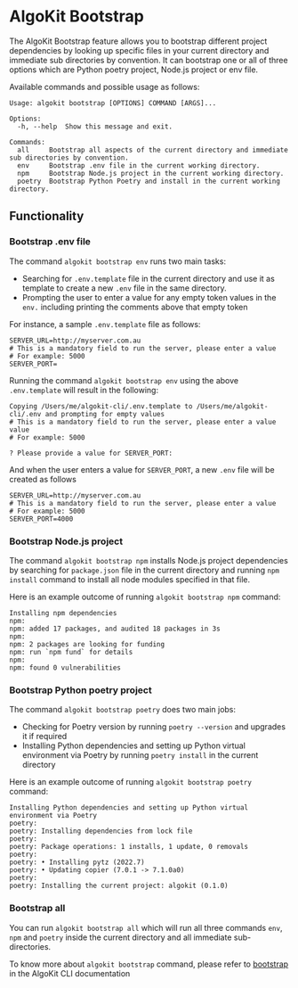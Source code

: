 # AlgoKit Bootstrap

The AlgoKit Bootstrap feature allows you to bootstrap different project dependencies by looking up specific files in your current directory and immediate sub directories by convention. It can bootstrap one or all of three options which are Python poetry project, Node.js project or env file.

Available commands and possible usage as follows:

```
Usage: algokit bootstrap [OPTIONS] COMMAND [ARGS]...

Options:
  -h, --help  Show this message and exit.

Commands:
  all     Bootstrap all aspects of the current directory and immediate sub directories by convention.
  env     Bootstrap .env file in the current working directory.
  npm     Bootstrap Node.js project in the current working directory.
  poetry  Bootstrap Python Poetry and install in the current working directory.
```

## Functionality

### Bootstrap .env file

The command `algokit bootstrap env` runs two main tasks:

- Searching for `.env.template` file in the current directory and use it as template to create a new `.env` file in the same directory.
- Prompting the user to enter a value for any empty token values in the `env.` including printing the comments above that empty token

For instance, a sample `.env.template` file as follows:

```t
SERVER_URL=http://myserver.com.au
# This is a mandatory field to run the server, please enter a value
# For example: 5000
SERVER_PORT=
```

Running the command `algokit bootstrap env` using the above `.env.template` will result in the following:

```
Copying /Users/me/algokit-cli/.env.template to /Users/me/algokit-cli/.env and prompting for empty values
# This is a mandatory field to run the server, please enter a value value
# For example: 5000

? Please provide a value for SERVER_PORT:
```

And when the user enters a value for `SERVER_PORT`, a new `.env` file will be created as follows

```t
SERVER_URL=http://myserver.com.au
# This is a mandatory field to run the server, please enter a value
# For example: 5000
SERVER_PORT=4000
```

### Bootstrap Node.js project

The command `algokit bootstrap npm` installs Node.js project dependencies by searching for `package.json` file in the current directory and running `npm install` command to install all node modules specified in that file.

Here is an example outcome of running `algokit bootstrap npm` command:

```
Installing npm dependencies
npm:
npm: added 17 packages, and audited 18 packages in 3s
npm:
npm: 2 packages are looking for funding
npm: run `npm fund` for details
npm:
npm: found 0 vulnerabilities
```

### Bootstrap Python poetry project

The command `algokit bootstrap poetry` does two main jobs:

- Checking for Poetry version by running `poetry --version` and upgrades it if required
- Installing Python dependencies and setting up Python virtual environment via Poetry by running `poetry install` in the current directory

Here is an example outcome of running `algokit bootstrap poetry` command:

```
Installing Python dependencies and setting up Python virtual environment via Poetry
poetry:
poetry: Installing dependencies from lock file
poetry:
poetry: Package operations: 1 installs, 1 update, 0 removals
poetry:
poetry: • Installing pytz (2022.7)
poetry: • Updating copier (7.0.1 -> 7.1.0a0)
poetry:
poetry: Installing the current project: algokit (0.1.0)
```

### Bootstrap all

You can run `algokit bootstrap all` which will run all three commands `env`, `npm` and `poetry` inside the current directory and all immediate sub-directories.

To know more about `algokit bootstrap` command, please refer to [bootstrap](../cli/index.md#bootstrap) in the AlgoKit CLI documentation
